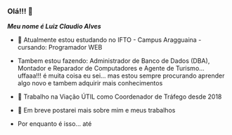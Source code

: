 ### Olá!!! 👋

***Meu nome é Luiz Claudio Alves***

- 🌱 Atualmente estou estudando no IFTO - Campus Aragguaina - cursando: Programador WEB
    
-   Tambem estou fazendo: Administrador de Banco de Dados (DBA), Montador e Reparador de Computadores e Agente de Turismo... uffaaa!!! é muita coisa eu sei... mas estou sempre procurando aprender algo novo e tambem adquirir mais conhecimentos

- 🔭 Trabalho na Viação ÚTIL como Coordenador de Tráfego desde 2018

- 💬 Em breve postarei mais sobre mim e meus trabalhos

- Por enquanto é isso... até
<!--
**LuizAlves99/luizalves99** is a ✨ _special_ ✨ repository because its `README.md` (this file) appears on your GitHub profile.


Here are some ideas to get you started:
- Hi there 👋
- 🔭 I’m currently working on ...
- 🌱 I’m currently learning ...
- 👯 I’m looking to collaborate on ...
- 🤔 I’m looking for help with ...
- 💬 Ask me about ...
- 📫 How to reach me: ...
- 😄 Pronouns: ...
- ⚡ Fun fact: ...
-->
